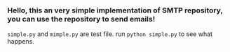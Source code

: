 ### Hello, this an very simple implementation of SMTP repository, you can use the repository to send emails!
`simple.py` and `mimple.py` are test file.
run `python simple.py` to see what happens.